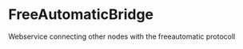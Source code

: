 FreeAutomaticBridge
===================

Webservice connecting other nodes with the freeautomatic protocoll
